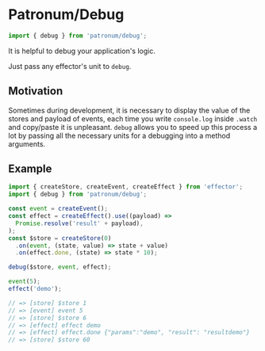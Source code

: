 # Patronum/Debug

```ts
import { debug } from 'patronum/debug';
```

It is helpful to debug your application's logic.

Just pass any effector's unit to `debug`.

## Motivation

Sometimes during development, it is necessary to display the value of the stores and payload of events, each time you write `console.log` inside `.watch` and copy/paste it is unpleasant. `debug` allows you to speed up this process a lot by passing all the necessary units for a debugging into a method arguments.

## Example

```ts
import { createStore, createEvent, createEffect } from 'effector';
import { debug } from 'patronum/debug';

const event = createEvent();
const effect = createEffect().use((payload) =>
  Promise.resolve('result' + payload),
);
const $store = createStore(0)
  .on(event, (state, value) => state + value)
  .on(effect.done, (state) => state * 10);

debug($store, event, effect);

event(5);
effect('demo');

// => [store] $store 1
// => [event] event 5
// => [store] $store 6
// => [effect] effect demo
// => [effect] effect.done {"params":"demo", "result": "resultdemo"}
// => [store] $store 60
```
